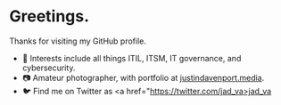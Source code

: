 # Greetings.

Thanks for visiting my GitHub profile. 

- 👀 Interests include all things ITIL, ITSM, IT governance, and cybersecurity.
- 📷 Amateur photographer, with portfolio at <a href="justindavenport.media">justindavenport.media</a>.
- 🐦 Find me on Twitter as <a href="https://twitter.com/jad_va>jad_va</a>

<!---
jadva/jadva is a ✨ special ✨ repository because its `README.md` (this file) appears on your GitHub profile.
You can click the Preview link to take a look at your changes.
--->
